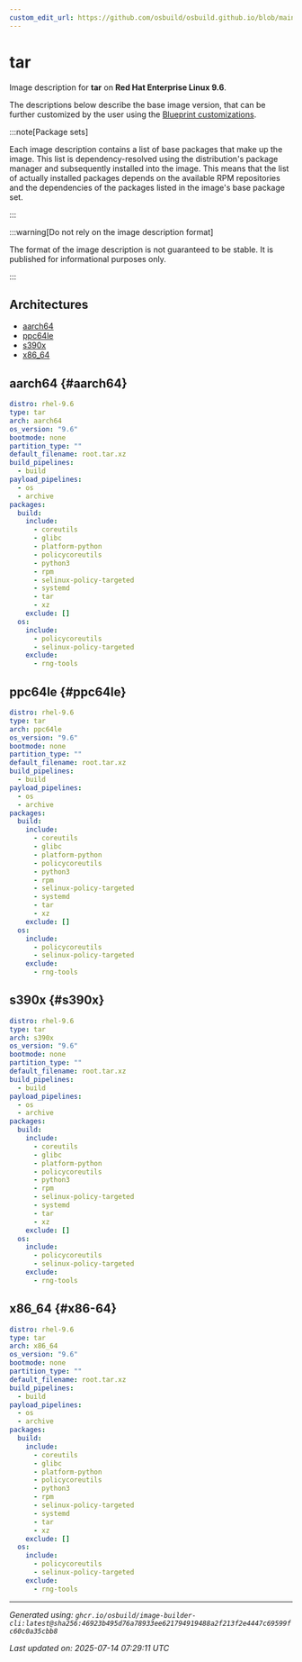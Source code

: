 ```yaml
---
custom_edit_url: https://github.com/osbuild/osbuild.github.io/blob/main/scripts/pull_image_descriptions.py
---
```


# tar

<!--
[//]: # ( DO NOT MODIFY THIS FILE! )
[//]: # ( This content is generated by `scripts/pull_image_descriptions.py` )
[//]: # ( Generated on: 2025-07-14 07:29:11 UTC )
-->

Image description for **tar** on **Red Hat Enterprise Linux 9.6**.

The descriptions below describe the base image version, that can be further customized by the user using the [Blueprint customizations](../../01-blueprint-reference.md).

:::note[Package sets]

Each image description contains a list of base packages that make up the image. This list is dependency-resolved using the distribution's package manager and subsequently installed into the image. This means that the list of actually installed packages depends on the available RPM repositories and the dependencies of the packages listed in the image's base package set.

:::

:::warning[Do not rely on the image description format]

The format of the image description is not guaranteed to be stable. It is published for informational purposes only.

:::

## Architectures

- [aarch64](#aarch64)
- [ppc64le](#ppc64le)
- [s390x](#s390x)
- [x86_64](#x86-64)

## aarch64 {#aarch64}

```yaml
distro: rhel-9.6
type: tar
arch: aarch64
os_version: "9.6"
bootmode: none
partition_type: ""
default_filename: root.tar.xz
build_pipelines:
  - build
payload_pipelines:
  - os
  - archive
packages:
  build:
    include:
      - coreutils
      - glibc
      - platform-python
      - policycoreutils
      - python3
      - rpm
      - selinux-policy-targeted
      - systemd
      - tar
      - xz
    exclude: []
  os:
    include:
      - policycoreutils
      - selinux-policy-targeted
    exclude:
      - rng-tools
```

## ppc64le {#ppc64le}

```yaml
distro: rhel-9.6
type: tar
arch: ppc64le
os_version: "9.6"
bootmode: none
partition_type: ""
default_filename: root.tar.xz
build_pipelines:
  - build
payload_pipelines:
  - os
  - archive
packages:
  build:
    include:
      - coreutils
      - glibc
      - platform-python
      - policycoreutils
      - python3
      - rpm
      - selinux-policy-targeted
      - systemd
      - tar
      - xz
    exclude: []
  os:
    include:
      - policycoreutils
      - selinux-policy-targeted
    exclude:
      - rng-tools
```

## s390x {#s390x}

```yaml
distro: rhel-9.6
type: tar
arch: s390x
os_version: "9.6"
bootmode: none
partition_type: ""
default_filename: root.tar.xz
build_pipelines:
  - build
payload_pipelines:
  - os
  - archive
packages:
  build:
    include:
      - coreutils
      - glibc
      - platform-python
      - policycoreutils
      - python3
      - rpm
      - selinux-policy-targeted
      - systemd
      - tar
      - xz
    exclude: []
  os:
    include:
      - policycoreutils
      - selinux-policy-targeted
    exclude:
      - rng-tools
```

## x86_64 {#x86-64}

```yaml
distro: rhel-9.6
type: tar
arch: x86_64
os_version: "9.6"
bootmode: none
partition_type: ""
default_filename: root.tar.xz
build_pipelines:
  - build
payload_pipelines:
  - os
  - archive
packages:
  build:
    include:
      - coreutils
      - glibc
      - platform-python
      - policycoreutils
      - python3
      - rpm
      - selinux-policy-targeted
      - systemd
      - tar
      - xz
    exclude: []
  os:
    include:
      - policycoreutils
      - selinux-policy-targeted
    exclude:
      - rng-tools
```


---
*Generated using: `ghcr.io/osbuild/image-builder-cli:latest@sha256:46923b495d76a78933ee621794919488a2f213f2e4447c69599fc60c0a35cbb8`*

*Last updated on: 2025-07-14 07:29:11 UTC*

